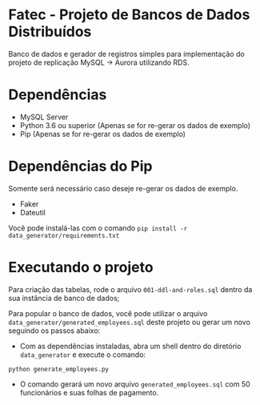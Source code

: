 # Fatec - Projeto de Bancos de Dados Distribuídos
Banco de dados e gerador de registros simples para implementação do projeto de replicação MySQL → Aurora utilizando RDS.


# Dependências
* MySQL Server
* Python 3.6 ou superior (Apenas se for re-gerar os dados de exemplo)
* Pip (Apenas se for re-gerar os dados de exemplo)
  
# Dependências do Pip
Somente será necessário caso deseje re-gerar os dados de exemplo.
* Faker
* Dateutil

Você pode instalá-las com o comando `pip install -r data_generator/requirements.txt`

# Executando o projeto
Para criação das tabelas, rode o arquivo `001-ddl-and-roles.sql` dentro da sua instância de banco de dados;

Para popular o banco de dados, você pode utilizar o arquivo `data_generator/generated_employees.sql` deste projeto ou gerar um novo seguindo os passos abaixo:
* Com as dependências instaladas, abra um shell dentro do diretório `data_generator` e execute o comando:
```shell
python generate_employees.py
```

* O comando gerará um novo arquivo `generated_employees.sql` com 50 funcionários e suas folhas de pagamento.
